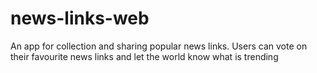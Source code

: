 # news-links-web
An app for collection and sharing popular news links. Users can vote on their favourite news links and let the world know what is trending
